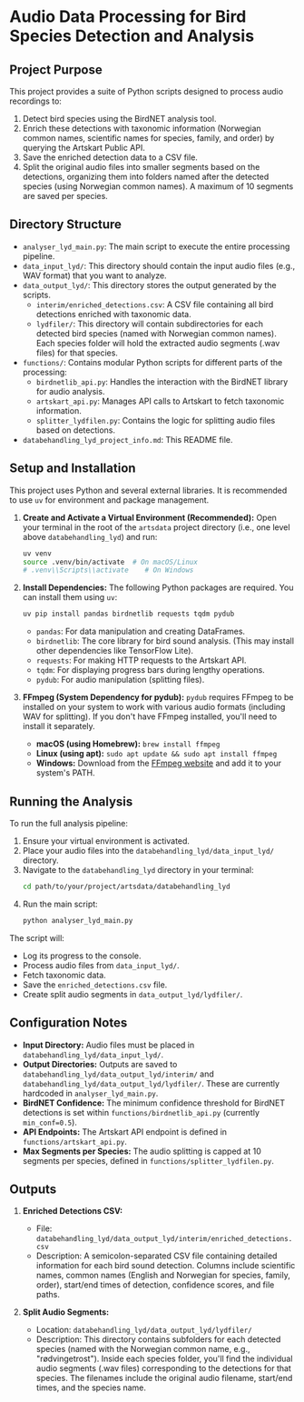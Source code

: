 # Audio Data Processing for Bird Species Detection and Analysis

## Project Purpose

This project provides a suite of Python scripts designed to process audio recordings to:
1.  Detect bird species using the BirdNET analysis tool.
2.  Enrich these detections with taxonomic information (Norwegian common names, scientific names for species, family, and order) by querying the Artskart Public API.
3.  Save the enriched detection data to a CSV file.
4.  Split the original audio files into smaller segments based on the detections, organizing them into folders named after the detected species (using Norwegian common names). A maximum of 10 segments are saved per species.

## Directory Structure

-   `analyser_lyd_main.py`: The main script to execute the entire processing pipeline.
-   `data_input_lyd/`: This directory should contain the input audio files (e.g., WAV format) that you want to analyze.
-   `data_output_lyd/`: This directory stores the output generated by the scripts.
    -   `interim/enriched_detections.csv`: A CSV file containing all bird detections enriched with taxonomic data.
    -   `lydfiler/`: This directory will contain subdirectories for each detected bird species (named with Norwegian common names). Each species folder will hold the extracted audio segments (.wav files) for that species.
-   `functions/`: Contains modular Python scripts for different parts of the processing:
    -   `birdnetlib_api.py`: Handles the interaction with the BirdNET library for audio analysis.
    -   `artskart_api.py`: Manages API calls to Artskart to fetch taxonomic information.
    -   `splitter_lydfilen.py`: Contains the logic for splitting audio files based on detections.
-   `databehandling_lyd_project_info.md`: This README file.

## Setup and Installation

This project uses Python and several external libraries. It is recommended to use `uv` for environment and package management.

1.  **Create and Activate a Virtual Environment (Recommended):**
    Open your terminal in the root of the `artsdata` project directory (i.e., one level above `databehandling_lyd`) and run:
    ```bash
    uv venv
    source .venv/bin/activate  # On macOS/Linux
    # .venv\\Scripts\\activate    # On Windows
    ```

2.  **Install Dependencies:**
    The following Python packages are required. You can install them using `uv`:
    ```bash
    uv pip install pandas birdnetlib requests tqdm pydub
    ```
    *   `pandas`: For data manipulation and creating DataFrames.
    *   `birdnetlib`: The core library for bird sound analysis. (This may install other dependencies like TensorFlow Lite).
    *   `requests`: For making HTTP requests to the Artskart API.
    *   `tqdm`: For displaying progress bars during lengthy operations.
    *   `pydub`: For audio manipulation (splitting files).

3.  **FFmpeg (System Dependency for pydub):**
    `pydub` requires FFmpeg to be installed on your system to work with various audio formats (including WAV for splitting). If you don't have FFmpeg installed, you'll need to install it separately.
    *   **macOS (using Homebrew):** `brew install ffmpeg`
    *   **Linux (using apt):** `sudo apt update && sudo apt install ffmpeg`
    *   **Windows:** Download from the [FFmpeg website](https://ffmpeg.org/download.html) and add it to your system's PATH.

## Running the Analysis

To run the full analysis pipeline:

1.  Ensure your virtual environment is activated.
2.  Place your audio files into the `databehandling_lyd/data_input_lyd/` directory.
3.  Navigate to the `databehandling_lyd` directory in your terminal:
    ```bash
    cd path/to/your/project/artsdata/databehandling_lyd
    ```
4.  Run the main script:
    ```bash
    python analyser_lyd_main.py
    ```

The script will:
-   Log its progress to the console.
-   Process audio files from `data_input_lyd/`.
-   Fetch taxonomic data.
-   Save the `enriched_detections.csv` file.
-   Create split audio segments in `data_output_lyd/lydfiler/`.

## Configuration Notes

-   **Input Directory:** Audio files must be placed in `databehandling_lyd/data_input_lyd/`.
-   **Output Directories:** Outputs are saved to `databehandling_lyd/data_output_lyd/interim/` and `databehandling_lyd/data_output_lyd/lydfiler/`. These are currently hardcoded in `analyser_lyd_main.py`.
-   **BirdNET Confidence:** The minimum confidence threshold for BirdNET detections is set within `functions/birdnetlib_api.py` (currently `min_conf=0.5`).
-   **API Endpoints:** The Artskart API endpoint is defined in `functions/artskart_api.py`.
-   **Max Segments per Species:** The audio splitting is capped at 10 segments per species, defined in `functions/splitter_lydfilen.py`.

## Outputs

1.  **Enriched Detections CSV:**
    -   File: `databehandling_lyd/data_output_lyd/interim/enriched_detections.csv`
    -   Description: A semicolon-separated CSV file containing detailed information for each bird sound detection. Columns include scientific names, common names (English and Norwegian for species, family, order), start/end times of detection, confidence scores, and file paths.

2.  **Split Audio Segments:**
    -   Location: `databehandling_lyd/data_output_lyd/lydfiler/`
    -   Description: This directory contains subfolders for each detected species (named with the Norwegian common name, e.g., "rødvingetrost"). Inside each species folder, you'll find the individual audio segments (.wav files) corresponding to the detections for that species. The filenames include the original audio filename, start/end times, and the species name.
